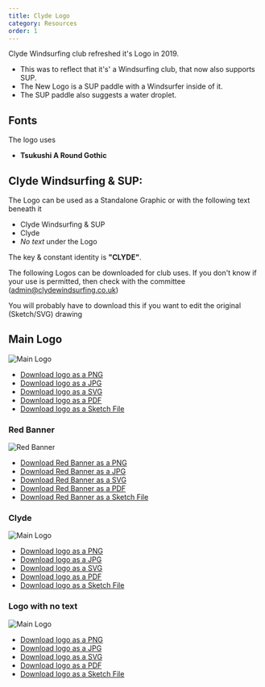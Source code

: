 ```yaml
---
title: Clyde Logo
category: Resources
order: 1
---
```

Clyde Windsurfing club refreshed it's Logo in 2019.
- This was to reflect that it's' a Windsurfing club, that now also supports SUP.
- The New Logo is a SUP paddle with a Windsurfer inside of it.
- The SUP paddle also suggests a water droplet.

## Fonts
The logo uses
- **Tsukushi A Round Gothic**

## Clyde Windsurfing & SUP:
The Logo can be used as a Standalone Graphic or with the following text beneath it
- Clyde Windsurfing & SUP
- Clyde
- *No text* under the Logo

The key & constant identity is **"CLYDE"**.

The following Logos can be downloaded for club uses.
If you don't know if your use is permitted, then check with the committee (admin@clydewindsurfing.co.uk)



You will probably have to download this if you want to edit the original (Sketch/SVG) drawing

## Main Logo
![Main Logo](https://numbat70.github.io/clyde/files/clydelogosmall.png)
- [Download logo as a PNG](https://numbat70.github.io/clyde/files/clydelogo.png)
- [Download logo as a JPG](https://numbat70.github.io/clyde/files/clydelogo.jpg)
- [Download logo as a SVG](https://numbat70.github.io/clyde/files/clydelogo.svg)
- [Download logo as a PDF](https://numbat70.github.io/clyde/files/clydelogo.pdf)
- [Download logo as a Sketch File](https://numbat70.github.io/clyde/files/clydelogo.sketch)

### Red Banner
![Red Banner](https://numbat70.github.io/clyde/files/clyde_paddle_9c_RED_BANNERsmall.png)
- [Download Red Banner as a PNG](https://numbat70.github.io/clyde/files/clyde_paddle_9c_RED_BANNER.png)
- [Download Red Banner as a JPG](https://numbat70.github.io/clyde/files/clyde_paddle_9c_RED_BANNER.jpg)
- [Download Red Banner as a SVG](https://numbat70.github.io/clyde/files/clyde_paddle_9c_RED_BANNER.svg)
- [Download Red Banner as a PDF](https://numbat70.github.io/clyde/files/clyde_paddle_9c_RED_BANNER.pdf)
- [Download Red Banner as a Sketch File](https://numbat70.github.io/clyde/files/clyde_paddle_9c_RED_BANNER.sketch)

### Clyde
![Main Logo](https://numbat70.github.io/clyde/files/clydelogoclydesmall.png)
- [Download logo as a PNG](https://numbat70.github.io/clyde/files/clydelogoclyde.png)
- [Download logo as a JPG](https://numbat70.github.io/clyde/files/clydelogoclyde.jpg)
- [Download logo as a SVG](https://numbat70.github.io/clyde/files/clydelogoclyde.svg)
- [Download logo as a PDF](https://numbat70.github.io/clyde/files/clydelogoclyde.pdf)
- [Download logo as a Sketch File](https://numbat70.github.io/clyde/files/clydelogoclyde.sketch)

### Logo with no text
![Main Logo](https://numbat70.github.io/clyde/files/clydelogoonlysmall.png)
- [Download logo as a PNG](https://numbat70.github.io/clyde/files/clydelogoonly.png)
- [Download logo as a JPG](https://numbat70.github.io/clyde/files/clydelogoonly.jpg)
- [Download logo as a SVG](https://numbat70.github.io/clyde/files/clydelogoonly.svg)
- [Download logo as a PDF](https://numbat70.github.io/clyde/files/clydelogoonly.pdf)
- [Download logo as a Sketch File](https://numbat70.github.io/clyde/files/clydelogoonly.sketch)
